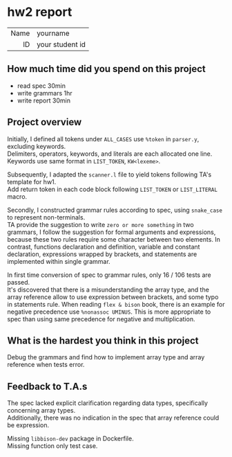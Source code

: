 # hw2 report

|||
|-:|:-|
|Name|yourname|
|ID|your student id|

## How much time did you spend on this project

* read spec 30min
* write grammars 1hr
* write report 30min

## Project overview

Initially, I defined all tokens under `ALL_CASES` use `%token` in `parser.y`, excluding keywords.  
Delimiters, operators, keywords, and literals are each allocated one line.  
Keywords use same format in `LIST_TOKEN`, `KW<lexeme>`.  

Subsequently, I adapted the `scanner.l` file to yield tokens following TA's template for hw1.  
Add return token in each code block following `LIST_TOKEN` or `LIST_LITERAL` macro.

Secondly, I constructed grammar rules according to spec, using `snake_case` to represent non-terminals.  
TA provide the suggestion to write `zero or more something` in two grammars, 
I follow the suggestion for formal arguments and expressions, 
because these two rules require some character between two elements.
In contrast, functions declaration and definition, variable and constant declaration, expressions wrapped by brackets, and statements are implemented within single grammar.

In first time conversion of spec to grammar rules, only 16 / 106 tests are passed.  
It's discovered that there is a misunderstanding the array type, and the array reference allow to use expression between brackets, and some typo in statements rule.
When reading `flex & bison` book, there is an example for negative precedence use `%nonassoc UMINUS`.
This is more appropriate to spec than using same precedence for negative and multiplication.


## What is the hardest you think in this project

Debug the grammars and find how to implement array type and array reference when tests error.

## Feedback to T.A.s

The spec lacked explicit clarification regarding data types, specifically concerning array types.  
Additionally, there was no indication in the spec that array reference could be expression.

Missing `libbison-dev` package in Dockerfile.  
Missing function only test case.

